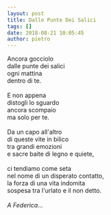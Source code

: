 ```yaml
---
layout: post
title: Dalle Punte Dei Salici
tags: []
date: 2018-08-21 10:05:45
author: pietro
---
```

Ancora gocciolo<br/>dalle punte dei salici<br/>ogni mattina<br/>dentro di te.<br/><br/>E non appena<br/>distogli lo sguardo<br/>ancora scompaio<br/>ma solo per te.<br/><br/>Da un capo all'altro <br/>di queste vite in bilico<br/>tra grandi emozioni<br/>e sacre baite di legno e quiete,<br/><br/>ci tendiamo come seta<br/>nel nome di un disperato contatto,<br/>la forza di una vita indomita<br/>sospesa tra l'urlato e il non detto.<br/><br/><em>A Federica...</em><br/>

